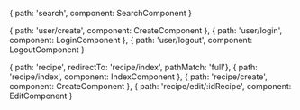 { path: 'search', component: SearchComponent }

{ path: 'user/create', component: CreateComponent },
{ path: 'user/login', component: LoginComponent },
{ path: 'user/logout', component: LogoutComponent }

{ path: 'recipe', redirectTo: 'recipe/index', pathMatch: 'full'},
{ path: 'recipe/index', component: IndexComponent },
{ path: 'recipe/create', component: CreateComponent },
{ path: 'recipe/edit/:idRecipe', component: EditComponent } 
